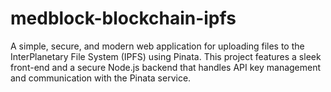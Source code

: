 # medblock-blockchain-ipfs
A simple, secure, and modern web application for uploading files to the InterPlanetary File System (IPFS) using Pinata. This project features a sleek front-end and a secure Node.js backend that handles API key management and communication with the Pinata service.
